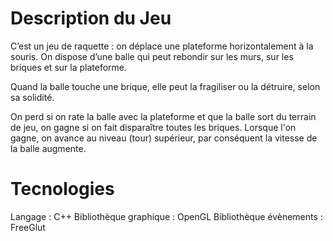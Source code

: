 # Description du Jeu

C’est un jeu de raquette : on déplace une plateforme horizontalement à la souris. On dispose d’une balle qui peut rebondir sur les murs, sur les briques et sur la plateforme. 

Quand la balle touche une brique, elle peut la fragiliser ou la détruire, selon sa solidité.
  
On perd si on rate la balle avec la plateforme et que la balle sort du terrain de jeu, on gagne si on fait disparaître toutes les briques. Lorsque l'on gagne, on avance au niveau (tour) supérieur, par conséquent la vitesse de la balle augmente.

# Tecnologies

Langage : C++
Bibliothèque graphique : OpenGL
Bibliothèque évènements : FreeGlut
